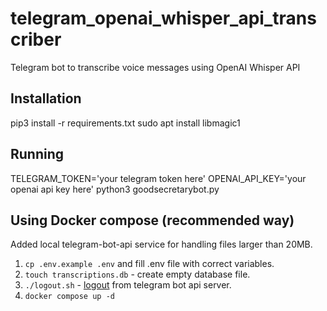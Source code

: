 # telegram_openai_whisper_api_transcriber

Telegram bot to transcribe voice messages using OpenAI Whisper API

## Installation

pip3 install -r requirements.txt
sudo apt install libmagic1

## Running

TELEGRAM_TOKEN='your telegram token here' OPENAI_API_KEY='your openai api key here' python3 goodsecretarybot.py

## Using Docker compose (recommended way)

Added local telegram-bot-api service for handling files larger than 20MB.

1. `cp .env.example .env` and fill .env file with correct variables.
2. `touch transcriptions.db` - create empty database file.
3. `./logout.sh` - [logout](https://github.com/tdlib/telegram-bot-api#moving-a-bot-to-a-local-server) from telegram bot api server.
4. `docker compose up -d`
